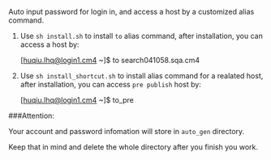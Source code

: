Auto input password for login in, and access a host by a customized alias command.

1.  Use `sh install.sh` to install `to` alias command, after installation, you can access a host by:

    [huqiu.lhq@login1.cm4 ~]$ to search041058.sqa.cm4

2.  Use `sh install_shortcut.sh` to install alias command for a realated host, after installation, you can access `pre publish` host by:

    [huqiu.lhq@login1.cm4 ~]$ to_pre


###Attention:
    
Your account and password infomation will store in `auto_gen` directory.

Keep that in mind and delete the whole directory after you finish you work.
